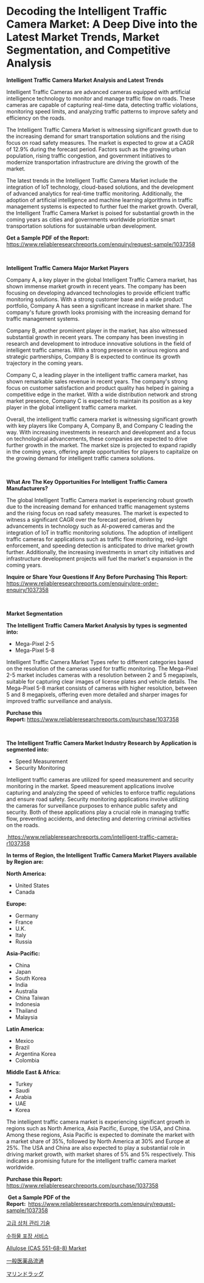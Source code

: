 <p><h1>Decoding the Intelligent Traffic Camera Market: A Deep Dive into the Latest Market Trends, Market Segmentation, and Competitive Analysis</h1></p><p><strong>Intelligent Traffic Camera Market Analysis and Latest Trends</strong></p>
<p><p>Intelligent Traffic Cameras are advanced cameras equipped with artificial intelligence technology to monitor and manage traffic flow on roads. These cameras are capable of capturing real-time data, detecting traffic violations, monitoring speed limits, and analyzing traffic patterns to improve safety and efficiency on the roads.</p><p>The Intelligent Traffic Camera Market is witnessing significant growth due to the increasing demand for smart transportation solutions and the rising focus on road safety measures. The market is expected to grow at a CAGR of 12.9% during the forecast period. Factors such as the growing urban population, rising traffic congestion, and government initiatives to modernize transportation infrastructure are driving the growth of the market.</p><p>The latest trends in the Intelligent Traffic Camera Market include the integration of IoT technology, cloud-based solutions, and the development of advanced analytics for real-time traffic monitoring. Additionally, the adoption of artificial intelligence and machine learning algorithms in traffic management systems is expected to further fuel the market growth. Overall, the Intelligent Traffic Camera Market is poised for substantial growth in the coming years as cities and governments worldwide prioritize smart transportation solutions for sustainable urban development.</p></p>
<p><strong>Get a Sample PDF of the Report:&nbsp;</strong> <a href="https://www.reliableresearchreports.com/enquiry/request-sample/1037358">https://www.reliableresearchreports.com/enquiry/request-sample/1037358</a></p>
<p>&nbsp;</p>
<p><strong>Intelligent Traffic Camera Major Market Players</strong></p>
<p><p>Company A, a key player in the global Intelligent Traffic Camera market, has shown immense market growth in recent years. The company has been focusing on developing advanced technologies to provide efficient traffic monitoring solutions. With a strong customer base and a wide product portfolio, Company A has seen a significant increase in market share. The company's future growth looks promising with the increasing demand for traffic management systems.</p><p>Company B, another prominent player in the market, has also witnessed substantial growth in recent years. The company has been investing in research and development to introduce innovative solutions in the field of intelligent traffic cameras. With a strong presence in various regions and strategic partnerships, Company B is expected to continue its growth trajectory in the coming years.</p><p>Company C, a leading player in the intelligent traffic camera market, has shown remarkable sales revenue in recent years. The company's strong focus on customer satisfaction and product quality has helped in gaining a competitive edge in the market. With a wide distribution network and strong market presence, Company C is expected to maintain its position as a key player in the global intelligent traffic camera market.</p><p>Overall, the intelligent traffic camera market is witnessing significant growth with key players like Company A, Company B, and Company C leading the way. With increasing investments in research and development and a focus on technological advancements, these companies are expected to drive further growth in the market. The market size is projected to expand rapidly in the coming years, offering ample opportunities for players to capitalize on the growing demand for intelligent traffic camera solutions.</p></p>
<p>&nbsp;</p>
<p><strong>What Are The Key Opportunities For Intelligent Traffic Camera Manufacturers?</strong></p>
<p><p>The global Intelligent Traffic Camera market is experiencing robust growth due to the increasing demand for enhanced traffic management systems and the rising focus on road safety measures. The market is expected to witness a significant CAGR over the forecast period, driven by advancements in technology such as AI-powered cameras and the integration of IoT in traffic monitoring solutions. The adoption of intelligent traffic cameras for applications such as traffic flow monitoring, red-light enforcement, and speeding detection is anticipated to drive market growth further. Additionally, the increasing investments in smart city initiatives and infrastructure development projects will fuel the market's expansion in the coming years.</p></p>
<p><strong>Inquire or Share Your Questions If Any Before Purchasing This Report:</strong> <a href="https://www.reliableresearchreports.com/enquiry/pre-order-enquiry/1037358">https://www.reliableresearchreports.com/enquiry/pre-order-enquiry/1037358</a></p>
<p>&nbsp;</p>
<p><strong>Market Segmentation</strong></p>
<p><strong>The Intelligent Traffic Camera Market Analysis by types is segmented into:</strong></p>
<p><ul><li>Mega-Pixel 2-5</li><li>Mega-Pixel 5-8</li></ul></p>
<p><p>Intelligent Traffic Camera Market Types refer to different categories based on the resolution of the cameras used for traffic monitoring. The Mega-Pixel 2-5 market includes cameras with a resolution between 2 and 5 megapixels, suitable for capturing clear images of license plates and vehicle details. The Mega-Pixel 5-8 market consists of cameras with higher resolution, between 5 and 8 megapixels, offering even more detailed and sharper images for improved traffic surveillance and analysis.</p></p>
<p><strong>Purchase this Report:&nbsp;</strong><a href="https://www.reliableresearchreports.com/purchase/1037358">https://www.reliableresearchreports.com/purchase/1037358</a></p>
<p>&nbsp;</p>
<p><strong>The Intelligent Traffic Camera Market Industry Research by Application is segmented into:</strong></p>
<p><ul><li>Speed Measurement</li><li>Security Monitoring</li></ul></p>
<p><p>Intelligent traffic cameras are utilized for speed measurement and security monitoring in the market. Speed measurement applications involve capturing and analyzing the speed of vehicles to enforce traffic regulations and ensure road safety. Security monitoring applications involve utilizing the cameras for surveillance purposes to enhance public safety and security. Both of these applications play a crucial role in managing traffic flow, preventing accidents, and detecting and deterring criminal activities on the roads.</p></p>
<p><a href="https://www.reliableresearchreports.com/intelligent-traffic-camera-r1037358">&nbsp;https://www.reliableresearchreports.com/intelligent-traffic-camera-r1037358</a></p>
<p><strong>In terms of Region, the Intelligent Traffic Camera Market Players available by Region are:</strong></p>
<p>
    <p> <strong> North America: </strong>
        <ul>
            <li>United States</li>
            <li>Canada</li>
        </ul>
        </p> 
    <p> <strong> Europe: </strong>
        <ul>
            <li>Germany</li>
            <li>France</li>
            <li>U.K.</li>
            <li>Italy</li>
            <li>Russia</li>
        </ul>
        </p> 
    <p> <strong> Asia-Pacific: </strong>
        <ul>
            <li>China</li>
            <li>Japan</li>
            <li>South Korea</li>
            <li>India</li>
            <li>Australia</li>
            <li>China Taiwan</li>
            <li>Indonesia</li>
            <li>Thailand</li>
            <li>Malaysia</li>
        </ul>
        </p> 
    <p> <strong> Latin America: </strong>
        <ul>
            <li>Mexico</li>
            <li>Brazil</li>
            <li>Argentina Korea</li>
            <li>Colombia</li>
        </ul>
        </p> 
    <p> <strong> Middle East & Africa: </strong>
        <ul>
            <li>Turkey</li>
            <li>Saudi</li>
            <li>Arabia</li>
            <li>UAE</li>
            <li>Korea</li>
        </ul>
    </p>
    </p>
<p><p>The intelligent traffic camera market is experiencing significant growth in regions such as North America, Asia Pacific, Europe, the USA, and China. Among these regions, Asia Pacific is expected to dominate the market with a market share of 35%, followed by North America at 30% and Europe at 25%. The USA and China are also expected to play a substantial role in driving market growth, with market shares of 5% and 5% respectively. This indicates a promising future for the intelligent traffic camera market worldwide.</p></p>
<p><strong>Purchase this Report: </strong><a href="https://www.reliableresearchreports.com/purchase/1037358">https://www.reliableresearchreports.com/purchase/1037358</a></p>
<p>&nbsp;<strong>Get a Sample PDF of the Report:&nbsp;&nbsp;</strong><a href="https://www.reliableresearchreports.com/enquiry/request-sample/1037358">https://www.reliableresearchreports.com/enquiry/request-sample/1037358</a></p>
<p><strong></strong></p>
<p><p><a href="https://medium.com/@kasandrarempel/%EA%B3%A0%EA%B8%89-%EC%83%81%EC%B2%98-%EA%B4%80%EB%A6%AC-%EA%B8%B0%EC%88%A0-%EC%8B%9C%EC%9E%A5-%EB%B6%84%EC%84%9D-cagr-%EC%8B%9C%EC%9E%A5-%EC%84%B8%EB%B6%84%ED%99%94-%EB%B0%8F-%EA%B8%80%EB%A1%9C%EB%B2%8C-%EC%82%B0%EC%97%85-%EA%B0%9C%EC%9A%94-1cde37f81bdb">고급 상처 관리 기술</a></p><p><a href="https://medium.com/@jesseperry626/%EC%88%98%ED%95%98%EB%AC%BC-%ED%8F%AC%EC%9E%A5-%EC%84%9C%EB%B9%84%EC%8A%A4-%EC%8B%9C%EC%9E%A5%EC%9D%80-%EC%8B%9C%EC%9E%A5-%EC%A0%90%EC%9C%A0%EC%9C%A8-%EC%8B%9C%EC%9E%A5-%EB%8F%99%ED%96%A5-%EB%B0%8F-%EC%8B%9C%EC%9E%A5-%EC%84%B1%EC%9E%A5%EC%97%90-%EB%8C%80%ED%95%9C-%EC%A0%95%EB%B3%B4%EB%A5%BC-%EC%A0%9C%EA%B3%B5%ED%95%A9%EB%8B%88%EB%8B%A4-d67c0a6111bf">수하물 포장 서비스</a></p><p><a href="https://github.com/HenrietteMills1/Market-Research-Report-List-1/blob/main/allulose-cas-551-68-8-market.md">Allulose (CAS 551-68-8) Market</a></p><p><a href="https://medium.com/@attyourniture/%E4%B8%80%E8%88%AC%E7%9A%84%E3%81%AA%E5%8C%BB%E8%96%AC%E5%93%81%E6%B5%81%E9%80%9A%E5%B8%82%E5%A0%B4%E6%8C%87%E6%A8%99%E3%81%AE%E8%A7%A3%E8%AA%AD-%E5%B8%82%E5%A0%B4%E3%82%B7%E3%82%A7%E3%82%A2-%E3%83%88%E3%83%AC%E3%83%B3%E3%83%89-%E6%88%90%E9%95%B7%E3%83%91%E3%82%BF%E3%83%BC%E3%83%B3-f2b8c93de937">一般医薬品流通</a></p><p><a href="https://medium.com/@demarcuskuhlman/%E6%B5%B7%E6%B4%8B%E3%83%89%E3%83%A9%E3%83%83%E3%82%B0%E5%B8%82%E5%A0%B4-%E5%B8%82%E5%A0%B4%E3%82%B7%E3%82%A7%E3%82%A2-%E5%B8%82%E5%A0%B4%E5%8B%95%E5%90%91-%E3%81%8A%E3%82%88%E3%81%B3%E5%B0%86%E6%9D%A5%E3%81%AE%E6%88%90%E9%95%B7%E3%82%92%E6%8E%A2%E3%82%8B-7486a609b0ee">マリンドラッグ</a></p></p>